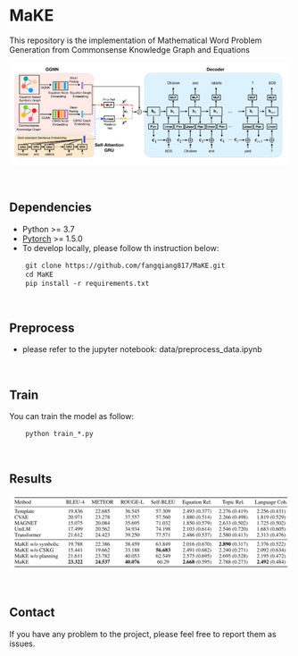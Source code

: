 # MaKE

This repository is the implementation of  Mathematical Word Problem Generation from Commonsense Knowledge
Graph and Equations

![Architecture](misc/img1.png)

<br>

## Dependencies
- Python >= 3.7<br>
- [Pytorch](https://pytorch.org) >= 1.5.0
- To develop locally, please follow th instruction below:

```shell
    git clone https://github.com/fangqiang817/MaKE.git
    cd MaKE
    pip install -r requirements.txt
```

<br>

## Preprocess
- please refer to the jupyter notebook: data/preprocess_data.ipynb

<br>

## Train
You can train the model as follow:
```
    python train_*.py
```

<br>

## Results

![res](misc/res.png)


<br>

## Contact
If you have any problem to the project, please feel free to report them as issues.
